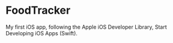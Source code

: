 # FoodTracker
My first iOS app, following the Apple iOS Developer Library, Start Developing iOS Apps (Swift).

